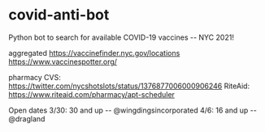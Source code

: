# covid-anti-bot
Python bot to search for available COVID-19 vaccines -- NYC 2021!

aggregated
https://vaccinefinder.nyc.gov/locations
https://www.vaccinespotter.org/

pharmacy
CVS: https://twitter.com/nycshotslots/status/1376877006000906246
RiteAid: https://www.riteaid.com/pharmacy/apt-scheduler

Open dates
3/30: 30 and up -- @wingdingsincorporated
4/6: 16 and up -- @dragland
